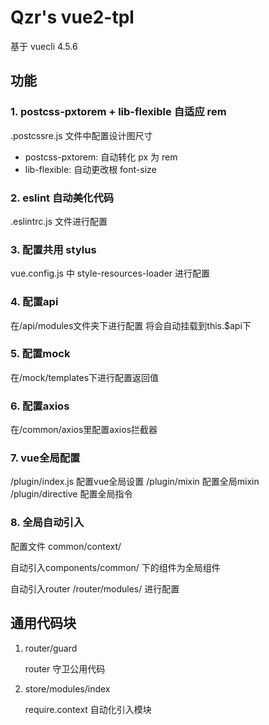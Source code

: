 # Qzr's vue2-tpl

基于 vuecli 4.5.6

## 功能

### 1. postcss-pxtorem + lib-flexible 自适应 rem

.postcssre.js 文件中配置设计图尺寸

- postcss-pxtorem: 自动转化 px 为 rem
- lib-flexible: 自动更改根 font-size

### 2. eslint 自动美化代码

.eslintrc.js 文件进行配置

### 3. 配置共用 stylus

vue.config.js 中 style-resources-loader 进行配置

### 4. 配置api

在/api/modules文件夹下进行配置 将会自动挂载到this.$api下

### 5. 配置mock

在/mock/templates下进行配置返回值

### 6. 配置axios

在/common/axios里配置axios拦截器

### 7. vue全局配置

/plugin/index.js 配置vue全局设置
/plugin/mixin 配置全局mixin
/plugin/directive 配置全局指令

### 8. 全局自动引入

配置文件 common/context/

自动引入components/common/ 下的组件为全局组件

自动引入router /router/modules/ 进行配置

## 通用代码块

1. router/guard

    router 守卫公用代码

2. store/modules/index

   require.context 自动化引入模块
